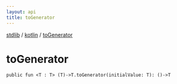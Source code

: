 ```yaml
---
layout: api
title: toGenerator
---
```

[stdlib](../index.html) / [kotlin](index.html) / [toGenerator](toGenerator.html)

# toGenerator

```
public fun <T : T> (T)->T.toGenerator(initialValue: T): ()->T
```
